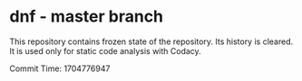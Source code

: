 # dnf - master branch

This repository contains frozen state of the repository.
Its history is cleared. It is used only for static code
analysis with Codacy.

Commit Time: 1704776947